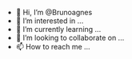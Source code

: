 - 👋 Hi, I’m @Brunoagnes
- 👀 I’m interested in ...
- 🌱 I’m currently learning ...
- 💞️ I’m looking to collaborate on ...
- 📫 How to reach me ...

<!---
Brunoagnes/Brunoagnes is a ✨ special ✨ repository because its `README.md` (this file) appears on your GitHub profile.
You can click the Preview link to take a look at your changes.
--->
